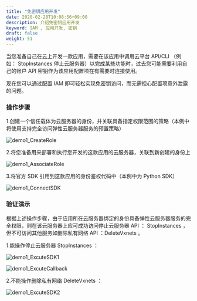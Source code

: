 ```yaml
---
title: "免密钥应用开发"
date: 2020-02-28T10:08:56+09:00
description: 介绍免密钥应用开发
keyword: IAM , 应用开发, 密钥
draft: false
weight: 51
---
```


当您准备自己在云上开发一款应用，需要在该应用中调用云平台 API/CLI （例如： StopInstances 停止云服务器）以完成某些功能时，过去您可能需要利用自己的账户 API 密钥作为该应用配置项在有需要时连接使用。

现在您可以通过配置 IAM 即可轻松实现免密钥访问，而无需担心配置项意外泄露的问题。

### 操作步骤

1.创建一个信任载体为云服务器的身份，并关联具备指定权限范围的策略（本例中将使用支持完全访问弹性云服务器服务的预置策略）

![demo1_CreateRole](../../_images/demo1_CreateRole.png)

2.将您准备用来部署和执行您开发的这款应用的云服务器，关联到新创建的身份上

![demo1_AssociateRole](../../_images/demo1_AssociateRole.png)

3.将官方 SDK 引用到这款应用的身份鉴权代码中（本例中为 Python SDK）

![demo1_ConnectSDK](../../_images/demo1_ConnectSDK.png)

### 验证演示

根据上述操作步骤，由于应用所在云服务器绑定的身份具备弹性云服务器服务的完全权限，则在该云服务器上应可成功访问停止云服务器 API ： StopInstances ，但不可访问其他服务如删除私有网络 API ：DeleteVxnets 。

1.能操作停止云服务器 StopInstances ：

![demo1_ExcuteSDK1](../../_images/demo1_ExcuteSDK1.png)

![demo1_ExcuteCallback](../../_images/demo1_ExcuteCallback.png)

2.不能操作删除私有网络 DeleteVxnets ：

![demo1_ExcuteSDK2](../../_images/demo1_ExcuteSDK2.png)

